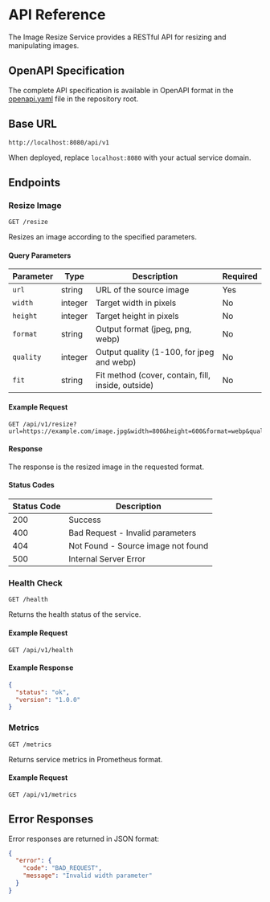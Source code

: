 # API Reference

The Image Resize Service provides a RESTful API for resizing and manipulating images.

## OpenAPI Specification

The complete API specification is available in OpenAPI format in the [openapi.yaml](https://github.com/sse/image-resize/blob/main/openapi.yaml) file in the repository root.

## Base URL

```
http://localhost:8080/api/v1
```

When deployed, replace `localhost:8080` with your actual service domain.

## Endpoints

### Resize Image

```
GET /resize
```

Resizes an image according to the specified parameters.

#### Query Parameters

| Parameter | Type | Description | Required |
|-----------|------|-------------|----------|
| `url` | string | URL of the source image | Yes |
| `width` | integer | Target width in pixels | No |
| `height` | integer | Target height in pixels | No |
| `format` | string | Output format (jpeg, png, webp) | No |
| `quality` | integer | Output quality (1-100, for jpeg and webp) | No |
| `fit` | string | Fit method (cover, contain, fill, inside, outside) | No |

#### Example Request

```
GET /api/v1/resize?url=https://example.com/image.jpg&width=800&height=600&format=webp&quality=90&fit=cover
```

#### Response

The response is the resized image in the requested format.

#### Status Codes

| Status Code | Description |
|-------------|-------------|
| 200 | Success |
| 400 | Bad Request - Invalid parameters |
| 404 | Not Found - Source image not found |
| 500 | Internal Server Error |

### Health Check

```
GET /health
```

Returns the health status of the service.

#### Example Request

```
GET /api/v1/health
```

#### Example Response

```json
{
  "status": "ok",
  "version": "1.0.0"
}
```

### Metrics

```
GET /metrics
```

Returns service metrics in Prometheus format.

#### Example Request

```
GET /api/v1/metrics
```

## Error Responses

Error responses are returned in JSON format:

```json
{
  "error": {
    "code": "BAD_REQUEST",
    "message": "Invalid width parameter"
  }
}